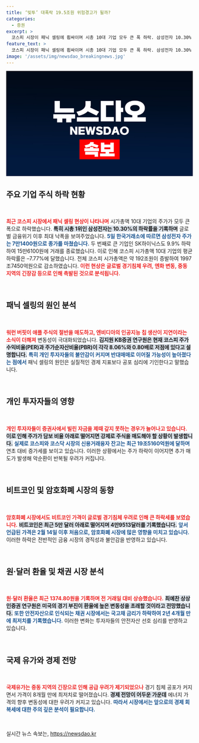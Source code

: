 ```yaml
---
title: ‘빚투’ 대폭락 19.5조원 위험경고가 될까?
categories:
  - 증권
excerpt: >
  코스피 시장이 패닉 셀링에 휩싸이며 시총 10대 기업 모두 큰 폭 하락. 삼성전자 10.30% 급락, 2008년 이후 최대 낙폭 기록. 글로벌 경기침체 우려로 투자심리가 위축되고 개인 투자자들도 불안감 커져. 암호화폐 비트코인도 5만 달러 아래로 추락하며 불안정한 시장 상황이 이어지고 있다.
feature_text: >
  코스피 시장이 패닉 셀링에 휩싸이며 시총 10대 기업 모두 큰 폭 하락. 삼성전자 10.30% 급락, 2008년 이후 최대 낙폭 기록. 글로벌 경기침체 우려로 투자심리가 위축되고 개인 투자자들도 불안감 커져. 암호화폐 비트코인도 5만 달러 아래로 추락하며 불안정한 시장 상황이 이어지고 있다.
image: '/assets/img/newsdao_breakingnews.jpg'
---
```


<p><img src="/assets/img/newsdao_breakingnews.jpg" alt="flaretime 속보" /></p>

<h2>주요 기업 주식 하락 현황</h2>

<p data-ke-size="size16">&nbsp;</p>

<p><b><span style="color: #ee2323;">최근 코스피 시장에서 패닉 셀링 현상이 나타나며</span></b> 시가총액 10대 기업의 주가가 모두 큰 폭으로 하락했습니다. <b><span style="background-color: #21538527;">특히 시총 1위인 삼성전자는 10.30%의 하락률을 기록하며</span></b> 글로벌 금융위기 이후 최대 낙폭을 보여주었습니다. <b><span style="color: #1a5490;">5일 한국거래소에 따르면 삼성전자 주가는 7만1400원으로 종가를 마쳤습니다.</span></b> 두 번째로 큰 기업인 SK하이닉스도 9.9% 하락하여 15만6100원에 거래를 종료했습니다. 이로 인해 코스피 시가총액 10대 기업의 평균 하락률은 –7.77%에 달했습니다. 전체 코스피 시가총액은 약 192조원이 증발하여 1997조7450억원으로 감소하였습니다. <b><span style="color: #ee2323;">이런 현상은 글로벌 경기침체 우려, 엔화 변동, 중동 지역의 긴장감 등으로 인해 촉발된 것으로 분석됩니다.</span></b> </p>

<p data-ke-size="size16">&nbsp;</p>

<h2>패닉 셀링의 원인 분석</h2>

<p data-ke-size="size16">&nbsp;</p>

<p><b><span style="color: #ee2323;">워런 버핏이 애플 주식의 절반을 매도하고, 엔비디아의 인공지능 칩 생산이 지연이라는 소식이 더해져</span></b> 변동성이 극대화되었습니다. <b><span style="background-color: #21538527;">김지원 KB증권 연구원은 현재 코스피 주가수익비율(PER)과 주가순자산비율(PBR)이 각각 8.06%와 0.80배로 저점에 있다고 설명합니다.</span></b> <b><span style="color: #1a5490;">특히 개인 투자자들의 불안감이 커지며 반대매매로 이어질 가능성이 높아졌다는 점에서</span></b> 패닉 셀링의 원인은 실질적인 경제 지표보다 공포 심리에 기인한다고 말했습니다. </p>

<p data-ke-size="size16">&nbsp;</p>

<h2>개인 투자자들의 영향</h2>

<p data-ke-size="size16">&nbsp;</p>

<p><b><span style="color: #ee2323;">개인 투자자들이 증권사에서 빌린 자금을 제때 갚지 못하는 경우가 늘어나고 있습니다.</span></b> <b><span style="background-color: #21538527;">이로 인해 주가가 담보 비율 아래로 떨어지면 강제로 주식을 매도해야 할 상황이 발생합니다.</span></b> <b><span style="color: #1a5490;">실제로 코스피와 코스닥 시장의 신용거래융자 잔고는 최근 19조5160억원에 달하며</span></b> 연초 대비 증가세를 보이고 있습니다. 이러한 상황에서는 주가 하락이 이어지면 추가 매도가 발생해 악순환이 반복될 우려가 커집니다. </p>

<p data-ke-size="size16">&nbsp;</p>

<h2>비트코인 및 암호화폐 시장의 동향</h2>

<p data-ke-size="size16">&nbsp;</p>

<p><b><span style="color: #ee2323;">암호화폐 시장에서도 비트코인 가격이 글로벌 경기침체 우려로 인해 큰 하락세를 보였습니다.</span></b> <b><span style="background-color: #21538527;">비트코인은 최근 5만 달러 아래로 떨어지며 4만9513달러를 기록했습니다.</span></b> <b><span style="color: #1a5490;">앞서 언급된 가격은 2월 14일 이후 처음으로, 암호화폐 시장에 많은 영향을 미치고 있습니다.</span></b> 이러한 하락은 전반적인 금융 시장의 경직성과 불안감을 반영하고 있습니다.</p>

<p data-ke-size="size16">&nbsp;</p>

<h2>원·달러 환율 및 채권 시장 분석</h2>

<p data-ke-size="size16">&nbsp;</p>

<p><b><span style="color: #ee2323;">원·달러 환율은 최근 1374.80원을 기록하며 전 거래일 대비 상승했습니다.</span></b> <b><span style="background-color: #21538527;">최예찬 상상인증권 연구원은 미국의 경기 부진이 환율에 높은 변동성을 초래할 것이라고 전망했습니다.</span></b> <b><span style="color: #1a5490;">또한 안전자산으로 인식되는 채권 시장에서는 국고채 금리가 하락하여 2년 4개월 만에 최저치를 기록했습니다.</span></b> 이러한 변화는 투자자들의 안전자산 선호 심리를 반영하고 있습니다.</p>

<p data-ke-size="size16">&nbsp;</p>

<h2>국제 유가와 경제 전망</h2>

<p data-ke-size="size16">&nbsp;</p>

<p><b><span style="color: #ee2323;">국제유가는 중동 지역의 긴장으로 인해 공급 우려가 제기되었으나</span></b> 경기 침체 공포가 커지면서 가격이 8개월 만에 최저치로 떨어졌습니다. <b><span style="background-color: #21538527;">경제 전망이 어두운 가운데</span></b> 에너지 가격의 향후 변동성에 대한 우려가 커지고 있습니다. <b><span style="color: #1a5490;">따라서 시장에서는 앞으로의 경제 회복세에 대한 주의 깊은 분석이 필요합니다.</span></b></p>

<p data-ke-size="size16">&nbsp;</p>
실시간 뉴스 속보는, <a href="https://newsdao.kr" rel="dofollow">https://newsdao.kr</a>


